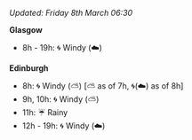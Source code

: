 *Updated: Friday 8th March 06:30*

**Glasgow**

* 8h - 19h: :cyclone: Windy (:cloud:)

**Edinburgh**

* 8h: :cyclone: Windy (:partly_sunny:) [:partly_sunny: as of 7h, :cyclone:(:cloud:) as of 8h]
* 9h, 10h: :cyclone: Windy (:partly_sunny:)
* 11h: :umbrella: Rainy
* 12h - 19h: :cyclone: Windy (:cloud:)
